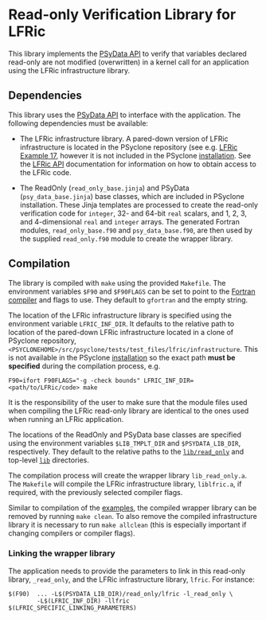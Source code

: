 # Read-only Verification Library for LFRic

This library implements the [PSyData API](
https://psyclone.readthedocs.io/en/latest/psy_data.html#read-only-verification-library-for-lfric)
to verify that variables declared read-only are not modified (overwritten) in
a kernel call for an application using the LFRic infrastructure library.

## Dependencies

This library uses the [PSyData API](
https://psyclone.readthedocs.io/en/stable/psy_data.html) to interface with
the application. The following dependencies must be available:

- The LFRic infrastructure library. A pared-down version of LFRic
  infrastructure is located in the PSyclone repository (see e.g.
  [LFRic Example 17](
  https://github.com/stfc/PSyclone/tree/master/examples/lfric/eg17), however
  it is not included in the PSyclone [installation](
  ./../../README.md#installation). See the [LFRic API](
  https://psyclone.readthedocs.io/en/latest/lfric.html) documentation
  for information on how to obtain access to the LFRic code.

- The ReadOnly (``read_only_base.jinja``) and PSyData
  (``psy_data_base.jinja``) base classes, which are included in PSyclone
  installation. These Jinja templates are processed to create the
  read-only verification code for ``integer``, 32- and 64-bit ``real``
  scalars, and 1, 2, 3, and 4-dimensional ``real`` and ``integer`` arrays.
  The generated Fortran modules, ``read_only_base.f90`` and
  ``psy_data_base.f90``, are then used by the supplied ``read_only.f90``
  module to create the wrapper library.

## Compilation

The library is compiled with ``make`` using the provided ``Makefile``. The
environment variables ``$F90`` and ``$F90FLAGS`` can be set to point to the
[Fortran compiler](./../../README.md#compilation) and flags to use. They
default to ``gfortran`` and the empty string.

The location of the LFRic infrastructure library is specified using the
environment variable ``LFRIC_INF_DIR``. It defaults to the relative path
to location of the pared-down LFRic infrastructure located in a clone of
PSyclone repository,
``<PSYCLONEHOME>/src/psyclone/tests/test_files/lfric/infrastructure``.
This is not available in the PSyclone [installation](
./../../README.md#installation) so the exact path
**must be specified** during the compilation process, e.g.

```shell
F90=ifort F90FLAGS="-g -check bounds" LFRIC_INF_DIR=<path/to/LFRic/code> make
```

It is the responsibility of the user to make sure that the module files
used when compiling the LFRic read-only library are identical to the ones
used when running an LFRic application.

The locations of the ReadOnly and PSyData base classes are specified
using the environment variables ``$LIB_TMPLT_DIR`` and ``$PSYDATA_LIB_DIR``,
respectively. They default to the relative paths to the
[``lib/read_only``](./../) and top-level [``lib``](./../../) directories.

The compilation process will create the wrapper library ``lib_read_only.a``.
The ``Makefile`` will compile the LFRic infrastructure library,
``liblfric.a``, if required, with the previously selected compiler flags.

Similar to compilation of the [examples](
https://psyclone.readthedocs.io/en/latest/tutorials_and_examples.html#compilation), the
compiled wrapper library can be removed by running ``make clean``. To also
remove the compiled infrastructure library it is necessary to run
``make allclean`` (this is especially important if changing compilers
or compiler flags).

### Linking the wrapper library

The application needs to provide the parameters to link in this read-only
library, ``_read_only``,  and the LFRic infrastructure library, ``lfric``.
For instance:

```shell
$(F90)  ... -L$(PSYDATA_LIB_DIR)/read_only/lfric -l_read_only \
        -L$(LFRIC_INF_DIR) -llfric $(LFRIC_SPECIFIC_LINKING_PARAMETERS)
```

<!--
## Licence

-------------------------------------------------------------------------------

BSD 3-Clause License

Copyright (c) 2020-2025, Science and Technology Facilities Council.
All rights reserved.

Redistribution and use in source and binary forms, with or without
modification, are permitted provided that the following conditions are met:

* Redistributions of source code must retain the above copyright notice, this
  list of conditions and the following disclaimer.

* Redistributions in binary form must reproduce the above copyright notice,
  this list of conditions and the following disclaimer in the documentation
  and/or other materials provided with the distribution.

* Neither the name of the copyright holder nor the names of its
  contributors may be used to endorse or promote products derived from
  this software without specific prior written permission.

THIS SOFTWARE IS PROVIDED BY THE COPYRIGHT HOLDERS AND CONTRIBUTORS
"AS IS" AND ANY EXPRESS OR IMPLIED WARRANTIES, INCLUDING, BUT NOT
LIMITED TO, THE IMPLIED WARRANTIES OF MERCHANTABILITY AND FITNESS
FOR A PARTICULAR PURPOSE ARE DISCLAIMED. IN NO EVENT SHALL THE
COPYRIGHT HOLDER OR CONTRIBUTORS BE LIABLE FOR ANY DIRECT, INDIRECT,
INCIDENTAL, SPECIAL, EXEMPLARY, OR CONSEQUENTIAL DAMAGES (INCLUDING,
BUT NOT LIMITED TO, PROCUREMENT OF SUBSTITUTE GOODS OR SERVICES;
LOSS OF USE, DATA, OR PROFITS; OR BUSINESS INTERRUPTION) HOWEVER
CAUSED AND ON ANY THEORY OF LIABILITY, WHETHER IN CONTRACT, STRICT
LIABILITY, OR TORT (INCLUDING NEGLIGENCE OR OTHERWISE) ARISING IN
ANY WAY OUT OF THE USE OF THIS SOFTWARE, EVEN IF ADVISED OF THE
POSSIBILITY OF SUCH DAMAGE.

-------------------------------------------------------------------------------
Authors: J. Henrichs, Bureau of Meteorology,
         I. Kavcic, Met Office
-->
